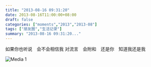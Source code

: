 ```yaml
---
title: "2013-08-16 09:31:20"
date: 2013-08-16T11:00:00+08:00
draft: false
categories: ["moments","2013","2013-08"]
tags: ["朋友圈","生活记录"]
summary: "2013-08-16 09:31:20..."
---
```


如果你也听说　会不会相信我
对流言　会附和　还是你　知道我还是我

![Media 1](/Moments/photos/2013-08-16/201308160931200.jpg)

